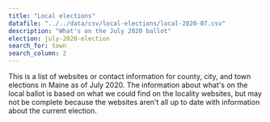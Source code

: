 ```yaml
---
title: "Local elections"
datafile: "../../data/csv/local-elections/local-2020-07.csv"
description: "What's on the July 2020 ballot"
election: july-2020-election
search_for: town
search_column: 2
---
```


This is a list of websites or contact information for county, city, and town elections in Maine as of July 2020. The information about what's on the local ballot is based on what we could find on the locality websites, but may not be complete because the websites aren't all up to date with information about the current election.
